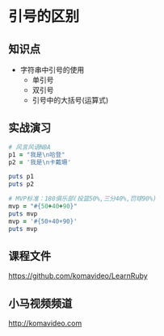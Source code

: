 引号的区别
=========

## 知识点

* 字符串中引号的使用
  + 单引号
  + 双引号
  + 引号中的大括号(运算式)

## 实战演习

~~~ruby
# 风言风语NBA
p1 = "我是\n哈登"
p2 = '我是\n卡戴珊'

puts p1
puts p2

# MVP标准：180俱乐部(投篮50%,三分40%,罚球90%)
mvp = "#{50+40+90}"
puts mvp
mvp = '#{50+40+90}'
puts mvp
~~~

## 课程文件

https://github.com/komavideo/LearnRuby

## 小马视频频道

http://komavideo.com

